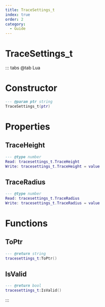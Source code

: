 ```yaml
---
title: TraceSettings_t
index: true
order: 2
category:
  - Guide
---
```


# TraceSettings_t

::: tabs
@tab Lua
# Constructor
```lua
--- @param ptr string
TraceSettings_t(ptr)
```
# Properties
## TraceHeight 
```lua
--- @type number
Read: tracesettings_t.TraceHeight
Write: tracesettings_t.TraceHeight = value
```
## TraceRadius 
```lua
--- @type number
Read: tracesettings_t.TraceRadius
Write: tracesettings_t.TraceRadius = value
```
# Functions
## ToPtr
```lua
--- @return string
tracesettings_t:ToPtr()
```
## IsValid
```lua
--- @return bool
tracesettings_t:IsValid()
```

:::